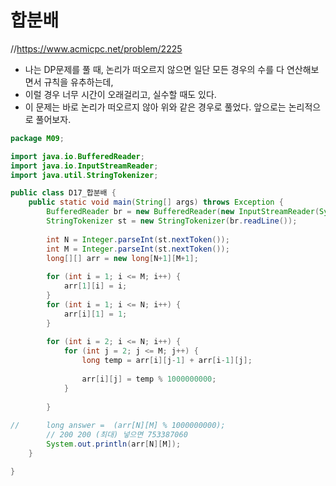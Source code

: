 # 합분배
//https://www.acmicpc.net/problem/2225

* 나는 DP문제를 풀 때, 논리가 떠오르지 않으면 일단 모든 경우의 수를 다 연산해보면서 규칙을 유추하는데,
* 이럴 경우 너무 시간이 오래걸리고, 실수할 때도 있다.
* 이 문제는 바로 논리가 떠오르지 않아 위와 같은 경우로 풀었다. 앞으로는 논리적으로 풀어보자.
```java
package M09;

import java.io.BufferedReader;
import java.io.InputStreamReader;
import java.util.StringTokenizer;

public class D17_합분배 {
	public static void main(String[] args) throws Exception {
		BufferedReader br = new BufferedReader(new InputStreamReader(System.in));
		StringTokenizer st = new StringTokenizer(br.readLine());
		
		int N = Integer.parseInt(st.nextToken());
		int M = Integer.parseInt(st.nextToken());
		long[][] arr = new long[N+1][M+1];
		
		for (int i = 1; i <= M; i++) {
			arr[1][i] = i;
		}
		for (int i = 1; i <= N; i++) {
			arr[i][1] = 1;
		}
		
		for (int i = 2; i <= N; i++) {
			for (int j = 2; j <= M; j++) {
				long temp = arr[i][j-1] + arr[i-1][j];
				
				arr[i][j] = temp % 1000000000;
			}
			
		}
		
//		long answer =  (arr[N][M] % 1000000000);
		// 200 200 (최대) 넣으면 753387060
		System.out.println(arr[N][M]);
	}

}
```